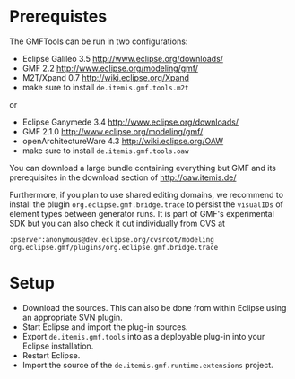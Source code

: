 # Prerequistes #

The GMFTools can be run in two configurations:

  * Eclipse Galileo 3.5 http://www.eclipse.org/downloads/
  * GMF 2.2 http://www.eclipse.org/modeling/gmf/
  * M2T/Xpand 0.7 http://wiki.eclipse.org/Xpand
  * make sure to install `de.itemis.gmf.tools.m2t`

or

  * Eclipse Ganymede 3.4 http://www.eclipse.org/downloads/
  * GMF 2.1.0 http://www.eclipse.org/modeling/gmf/
  * openArchitectureWare 4.3 http://wiki.eclipse.org/OAW
  * make sure to install `de.itemis.gmf.tools.oaw`

You can download a large bundle containing everything but GMF and its prerequisites in the download section of
http://oaw.itemis.de/

Furthermore, if you plan to use shared editing domains, we recommend to install the plugin `org.eclipse.gmf.bridge.trace` to persist the `visualIDs` of element types between generator runs. It is part of GMF's experimental SDK but you can also check it out individually from CVS at

```
:pserver:anonymous@dev.eclipse.org/cvsroot/modeling
org.eclipse.gmf/plugins/org.eclipse.gmf.bridge.trace
```

# Setup #

  * Download the sources. This can also be done from within Eclipse using an appropriate SVN plugin.
  * Start Eclipse and import the plug-in sources.
  * Export `de.itemis.gmf.tools` into as a deployable plug-in into your Eclipse installation.
  * Restart Eclipse.
  * Import the source of the `de.itemis.gmf.runtime.extensions` project.